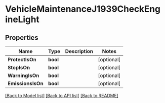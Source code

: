 # VehicleMaintenanceJ1939CheckEngineLight

## Properties
Name | Type | Description | Notes
------------ | ------------- | ------------- | -------------
**ProtectIsOn** | **bool** |  | [optional] 
**StopIsOn** | **bool** |  | [optional] 
**WarningIsOn** | **bool** |  | [optional] 
**EmissionsIsOn** | **bool** |  | [optional] 

[[Back to Model list]](../README.md#documentation-for-models) [[Back to API list]](../README.md#documentation-for-api-endpoints) [[Back to README]](../README.md)


